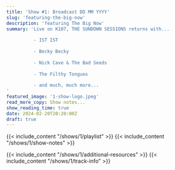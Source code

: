 ```yaml
---
title: 'Show #1: Broadcast DD MM YYYY'
slug: 'featuring-the-big-now'
description: 'featuring The Big Now'
summary: 'Live on K107, THE SUNDOWN SESSIONS returns with...
 
          - IST IST
                    
          - Becky Becky 
          
          - Nick Cave & The Bad Seeds
          
          - The Filthy Tongues
          
          - and much, much more...
'
featured_image: '1-show-logo.jpeg'
read_more_copy: Show notes...
show_reading_time: true
date: 2024-02-20T20:20:00Z
draft: true
---
```

{{< include_content "/shows/1/playlist" >}}
{{< include_content "/shows/1/show-notes" >}}



{{< include_content "/shows/1/additional-resources" >}}
{{< include_content "/shows/1/track-info" >}}


